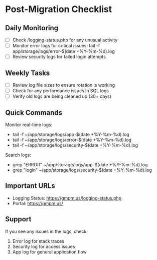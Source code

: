 # Post-Migration Checklist

## Daily Monitoring
- [ ] Check /logging-status.php for any unusual activity
- [ ] Monitor error logs for critical issues: tail -f app/storage/logs/error-$(date +%Y-%m-%d).log
- [ ] Review security logs for failed login attempts

## Weekly Tasks
- [ ] Review log file sizes to ensure rotation is working
- [ ] Check for any performance issues in SQL logs
- [ ] Verify old logs are being cleaned up (30+ days)

## Quick Commands
Monitor real-time logs:
- tail -f ~/app/storage/logs/app-$(date +%Y-%m-%d).log
- tail -f ~/app/storage/logs/error-$(date +%Y-%m-%d).log
- tail -f ~/app/storage/logs/security-$(date +%Y-%m-%d).log

Search logs:
- grep "ERROR" ~/app/storage/logs/app-$(date +%Y-%m-%d).log
- grep "login" ~/app/storage/logs/security-$(date +%Y-%m-%d).log

## Important URLs
- Logging Status: https://gmpm.us/logging-status.php
- Portal: https://gmpm.us/

## Support
If you see any issues in the logs, check:
1. Error log for stack traces
2. Security log for access issues
3. App log for general application flow
